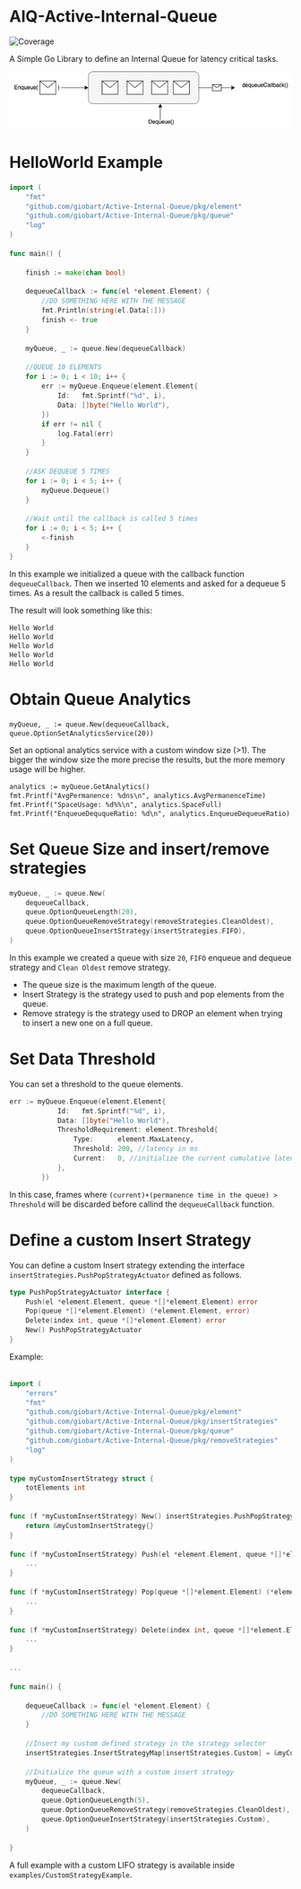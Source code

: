 # AIQ-Active-Internal-Queue
![Coverage](https://img.shields.io/badge/Coverage-96.7%25-brightgreen)

A Simple Go Library to define an Internal Queue for latency critical tasks.

![Arch](img/arch.jpg)


# HelloWorld Example

```go
import (
	"fmt"
	"github.com/giobart/Active-Internal-Queue/pkg/element"
	"github.com/giobart/Active-Internal-Queue/pkg/queue"
	"log"
)

func main() {

	finish := make(chan bool)

	dequeueCallback := func(el *element.Element) {
		//DO SOMETHING HERE WITH THE MESSAGE
		fmt.Println(string(el.Data[:]))
		finish <- true
	}

	myQueue, _ := queue.New(dequeueCallback)

	//QUEUE 10 ELEMENTS
	for i := 0; i < 10; i++ {
		err := myQueue.Enqueue(element.Element{
			Id:   fmt.Sprintf("%d", i),
			Data: []byte("Hello World"),
		})
		if err != nil {
			log.Fatal(err)
		}
	}

	//ASK DEQUEUE 5 TIMES
	for i := 0; i < 5; i++ {
		myQueue.Dequeue()
	}

	//Wait until the callback is called 5 times
	for i := 0; i < 5; i++ {
		<-finish
	}
}
```

In this example we initialized a queue with the callback function `dequeueCallback`.
Then we inserted 10 elements and asked for a dequeue 5 times. As a result the callback is called 5 times.

The result will look something like this:

```
Hello World
Hello World
Hello World
Hello World
Hello World
```

# Obtain Queue Analytics 

```
myQueue, _ := queue.New(dequeueCallback, queue.OptionSetAnalyticsService(20))
```

Set an optional analytics service with a custom window size (>1). The bigger the window size the more precise the results, but the more memory usage will be higher. 

```
analytics := myQueue.GetAnalytics()
fmt.Printf("AvgPermanence: %dns\n", analytics.AvgPermanenceTime)
fmt.Printf("SpaceUsage: %d%%\n", analytics.SpaceFull)
fmt.Printf("EnqueueDeququeRatio: %d\n", analytics.EnqueueDequeueRatio)
```

# Set Queue Size and insert/remove strategies

```go
myQueue, _ := queue.New(
    dequeueCallback,
    queue.OptionQueueLength(20),
    queue.OptionQueueRemoveStrategy(removeStrategies.CleanOldest),
    queue.OptionQueueInsertStrategy(insertStrategies.FIFO),
)
```

In this example we created a queue with size `20`, `FIFO` enqueue and dequeue strategy and `Clean Oldest` remove strategy.
* The queue size is the maximum length of the queue. 
* Insert Strategy is the strategy used to push and pop elements from the queue. 
* Remove strategy is the strategy used to DROP an element when trying to insert a new one on a full queue. 

# Set Data Threshold

You can set a threshold to the queue elements. 

```go
err := myQueue.Enqueue(element.Element{
			Id:   fmt.Sprintf("%d", i),
			Data: []byte("Hello World"),
			ThresholdRequirement: element.Threshold{
				Type:      element.MaxLatency,
				Threshold: 200, //latency in ms
				Current:   0, //initialize the current cumulative latency or leave it empty
			},
		})
```

In this case, frames where `(current)+(permanence time in the queue) > Threshold` will be discarded before callind the `dequeueCallback` function.

# Define a custom Insert Strategy

You can define a custom Insert strategy extending the interface `insertStrategies.PushPopStrategyActuator` defined as follows.

```go
type PushPopStrategyActuator interface {
	Push(el *element.Element, queue *[]*element.Element) error
	Pop(queue *[]*element.Element) (*element.Element, error)
	Delete(index int, queue *[]*element.Element) error
	New() PushPopStrategyActuator
}
```

Example:

```go

import (
	"errors"
	"fmt"
	"github.com/giobart/Active-Internal-Queue/pkg/element"
	"github.com/giobart/Active-Internal-Queue/pkg/insertStrategies"
	"github.com/giobart/Active-Internal-Queue/pkg/queue"
	"github.com/giobart/Active-Internal-Queue/pkg/removeStrategies"
	"log"
)

type myCustomInsertStrategy struct {
	totElements int
}

func (f *myCustomInsertStrategy) New() insertStrategies.PushPopStrategyActuator {
	return &myCustomInsertStrategy{}
}

func (f *myCustomInsertStrategy) Push(el *element.Element, queue *[]*element.Element) error {
	...
}

func (f *myCustomInsertStrategy) Pop(queue *[]*element.Element) (*element.Element, error) {
	...
}

func (f *myCustomInsertStrategy) Delete(index int, queue *[]*element.Element) error {
	...
}

...

func main() {
	
	dequeueCallback := func(el *element.Element) {
		//DO SOMETHING HERE WITH THE MESSAGE
	}

	//Insert my custom defined strategy in the strategy selector
	insertStrategies.InsertStrategyMap[insertStrategies.Custom] = &myCustomLIFOStrategy{}

	//Initialize the queue with a custom insert strategy
	myQueue, _ := queue.New(
		dequeueCallback,
		queue.OptionQueueLength(5),
		queue.OptionQueueRemoveStrategy(removeStrategies.CleanOldest),
		queue.OptionQueueInsertStrategy(insertStrategies.Custom),
	)
	
}
```

A full example with a custom LIFO strategy is available inside `examples/CustomStrategyExample`.


